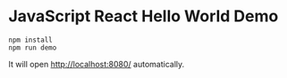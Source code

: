 JavaScript React Hello World Demo
=================================

```
npm install
npm run demo
```

It will open <http://localhost:8080/> automatically.
